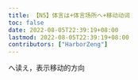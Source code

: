 ```yaml
---
title: 【N5】体言は+体言场所へ+移动动词
toc: false
date: 2022-08-05T22:39:19+08:00
lastmod: 2022-08-05T22:39:19+08:00
contributors: ["HarborZeng"]
---
```


へ读え，表示移动的方向

